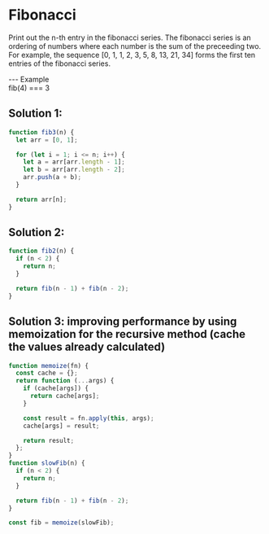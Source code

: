 # Fibonacci

Print out the n-th entry in the fibonacci series.
The fibonacci series is an ordering of numbers where
each number is the sum of the preceeding two.
For example, the sequence
[0, 1, 1, 2, 3, 5, 8, 13, 21, 34]
forms the first ten entries of the fibonacci series.

--- Example
<br> fib(4) === 3

## Solution 1:

```js
function fib3(n) {
  let arr = [0, 1];

  for (let i = 1; i <= n; i++) {
    let a = arr[arr.length - 1];
    let b = arr[arr.length - 2];
    arr.push(a + b);
  }

  return arr[n];
}
```

## Solution 2:

```js
function fib2(n) {
  if (n < 2) {
    return n;
  }

  return fib(n - 1) + fib(n - 2);
}
```

## Solution 3: improving performance by using memoization for the recursive method (cache the values already calculated)

```js
function memoize(fn) {
  const cache = {};
  return function (...args) {
    if (cache[args]) {
      return cache[args];
    }

    const result = fn.apply(this, args);
    cache[args] = result;

    return result;
  };
}
function slowFib(n) {
  if (n < 2) {
    return n;
  }

  return fib(n - 1) + fib(n - 2);
}

const fib = memoize(slowFib);
```
